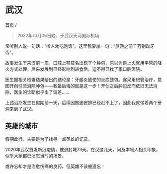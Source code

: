 # 武汉

[首页](/index.md) /

> 2022年10月06日晚，于武汉天河国际机场

常听别人说一句话：“听人劝吃饱饭”。这里我要加一句：“旅游之前千万别动牙齿”。

故事发生于来汉前一周，口腔上颚莫名出现了个肿包，原以为是上火就用平常的降火方式处理，后来发展到已经影响到进食后，迫不得已找了家口腔医院。

医生据相关检查结果给出的结论是：牙龈炎致使的炎症鼓包。遂采用根管治疗，意图开创引流消除肿包——我最后悔的就是这一步！开创之后肿包反而依旧无法消除，医生的诊断似乎出了偏差……

上述治疗发生在假期前一天，后续因旅途安排已经赶不上了，因此我就带着两个牙洞来到了武汉。

## 英雄的城市

假期此行，主要是为了找寻一点英雄的记录。

2020年武汉首发新冠疫情，被迫封城73天。在汉这几天，问及本地人相关印象，似乎大家都已淡忘当时的场景。

或许忘却才是治愈伤痛的良药。但英雄不该被遗忘！


